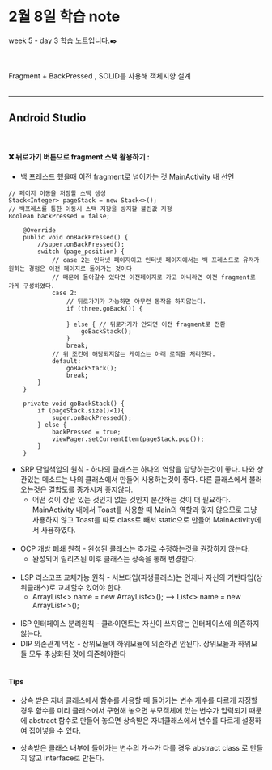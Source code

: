 2월 8일 학습 note
===================


week 5 - day 3 학습 노트입니다.:black_nib:  

<br/>

Fragment + BackPressed , SOLID를 사용해 객체지향 설계  <br/><br/>

----------


Android Studio
-------------
<br/>

#### :x:  뒤로가기 버튼으로 fragment 스택 활용하기 :

* 백 프레스드 했을때 이전 fragment로 넘어가는 것 
MainActivity 내 선언

```
// 페이지 이동을 저장할 스택 생성
Stack<Integer> pageStack = new Stack<>();
// 백프레스를 통한 이동시 스택 저장을 방지할 불린값 지정
Boolean backPressed = false;

    @Override
    public void onBackPressed() {
        //super.onBackPressed();
        switch (page_position) {
        	// case 2는 인터넷 페이지이고 인터넷 페이지에서는 백 프레스드로 유져가 원하는 경험은 이전 페이지로 돌아가는 것이다
        	// 때문에 돌아갈수 있다면 이전페이지로 가고 아니라면 이전 fragment로 가게 구성하였다. 
            case 2:
                // 뒤로가기가 가능하면 아무런 동작을 하지않는다.
                if (three.goBack()) {

                } else { // 뒤로가기가 안되면 이전 fragment로 전환
                    goBackStack();
                }
                break;
            // 위 조건에 해당되지않는 케이스는 아래 로직을 처리한다.
            default:
                goBackStack();
                break;
        }
    }

    private void goBackStack() {
        if (pageStack.size()<1){
            super.onBackPressed();
        } else {
            backPressed = true;
            viewPager.setCurrentItem(pageStack.pop());
        }
    }

```

* SRP 단일책임의 원칙 - 하나의 클래스는 하나의 역할을 담당하는것이 좋다. 나와 상관있는 메소드는 나의 클래스에서 만들어 사용하는것이 좋다. 다른 클래스에서 불러오는것은 결합도를 증가시켜 좋지않다.
	- 어떤 것이 상관 있는 것인지 없는 것인지 분간하는 것이 더 필요하다.
	MainActivity 내에서 Toast를 사용할 때 Main의 역할과 맞지 않으므로 그냥 사용하지 않고 Toast를 따로 class로 빼서 static으로 만들어 MainActivity에서 사용하였다. 
	<br/>
* OCP 개방 폐쇄 원칙 - 완성된 클래스는 추가로 수정하는것을 권장하지 않는다.   
	- 완성되어 릴리즈된 이후 클래스는 상속을 통해 변경한다. 
	<br/>
* LSP 리스코프 교체가능 원칙 - 서브타입(파생클래스)는 언제나 자신의 기반타입(상위클래스)로 교체할수 있어야 한다.
	- ArrayList<> name = new ArrayList<>();  --> List<> name = new ArrayList<>();
	<br/>
* ISP 인터페이스 분리원칙 - 클라이언트는 자신이 쓰지않는 인터페이스에 의존하지 않는다.
	<br/>
* DIP 의존관계 역전 - 상위모듈이 하위모듈에 의존하면 안된다. 상위모듈과 하위모듈 모두 추상화된 것에 의존해야한다 
<br/><br/>

#### Tips 
* 상속 받은 자녀 클래스에서 함수를 사용할 때 들어가는 변수 개수를 다르게 지정할 경우 함수를 미리 클래스에서 구현해 놓으면 부모객체에 있는 변수가 입력되기 때문에 abstract 함수로 만들어 놓으면 상속받은 자녀클래스에서 변수를 다르게 설정하여 집어넣을 수 있다.

* 상속받은 클래스 내부에 들어가는 변수의 개수가 다를 경우 abstract class 로 만들지 않고 interface로 만든다. 

